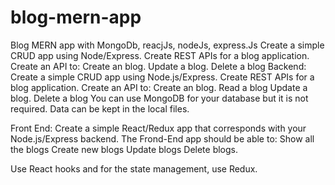 # blog-mern-app
Blog MERN app with MongoDb, reacjJs, nodeJs, express.Js
Create a simple CRUD app using Node/Express.
Create REST APIs for a blog application. Create an API to:
Create an blog.
Update a blog.
Delete a blog
Backend:
Create a simple CRUD app using Node.js/Express.
Create REST APIs for a blog application. Create an API to:
Create an blog.
Read a blog
Update a blog.
Delete a blog
You can use MongoDB for your database but it is not required. Data can be kept in the local files.

Front End:
Create a simple React/Redux app that corresponds with your Node.js/Express backend. The Frond-End app should be able to:
Show all the blogs
Create new blogs
Update blogs
Delete blogs.


Use React hooks and for the state management, use Redux.
